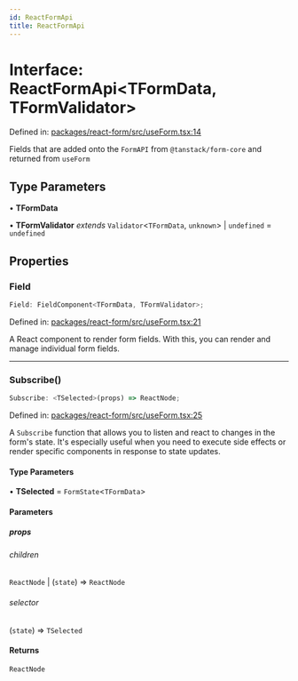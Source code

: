 ```yaml
---
id: ReactFormApi
title: ReactFormApi
---
```


# Interface: ReactFormApi\<TFormData, TFormValidator\>

Defined in: [packages/react-form/src/useForm.tsx:14](https://github.com/TanStack/form/blob/main/packages/react-form/src/useForm.tsx#L14)

Fields that are added onto the `FormAPI` from `@tanstack/form-core` and returned from `useForm`

## Type Parameters

• **TFormData**

• **TFormValidator** *extends* `Validator`\<`TFormData`, `unknown`\> \| `undefined` = `undefined`

## Properties

### Field

```ts
Field: FieldComponent<TFormData, TFormValidator>;
```

Defined in: [packages/react-form/src/useForm.tsx:21](https://github.com/TanStack/form/blob/main/packages/react-form/src/useForm.tsx#L21)

A React component to render form fields. With this, you can render and manage individual form fields.

***

### Subscribe()

```ts
Subscribe: <TSelected>(props) => ReactNode;
```

Defined in: [packages/react-form/src/useForm.tsx:25](https://github.com/TanStack/form/blob/main/packages/react-form/src/useForm.tsx#L25)

A `Subscribe` function that allows you to listen and react to changes in the form's state. It's especially useful when you need to execute side effects or render specific components in response to state updates.

#### Type Parameters

• **TSelected** = `FormState`\<`TFormData`\>

#### Parameters

##### props

###### children

`ReactNode` \| (`state`) => `ReactNode`

###### selector

(`state`) => `TSelected`

#### Returns

`ReactNode`
